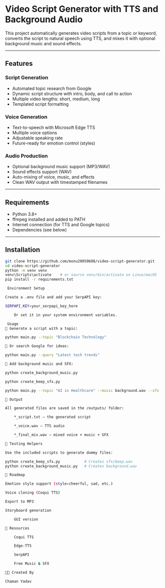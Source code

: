 #  Video Script Generator with TTS and Background Audio

This project automatically generates video scripts from a topic or keyword, converts the script to natural speech using TTS, and mixes it with optional background music and sound effects.

---

## Features

###  Script Generation
- Automated topic research from Google
- Dynamic script structure with intro, body, and call to action
- Multiple video lengths: short, medium, long
- Templated script formatting

###  Voice Generation
- Text-to-speech with Microsoft Edge TTS
- Multiple voice options
- Adjustable speaking rate
- Future-ready for emotion control (styles)

###  Audio Production
- Optional background music support (MP3/WAV)
- Sound effects support (WAV)
- Auto-mixing of voice, music, and effects
- Clean WAV output with timestamped filenames

---

##  Requirements

- Python 3.8+
- ffmpeg installed and added to PATH
- Internet connection (for TTS and Google topics)
- Dependencies (see below)

---

##  Installation

```bash
git clone https://github.com/monu20050608/video-script-generator.git
cd video-script-generator
python -m venv venv
venv\Scripts\activate    # or source venv/bin/activate on Linux/macOS
pip install -r requirements.txt

 Environment Setup

Create a .env file and add your SerpAPI key:

SERPAPI_KEY=your_serpapi_key_here

    Or set it in your system environment variables.

 Usage
🔸 Generate a script with a topic:

python main.py --topic "Blockchain Technology"

🔸 Or search Google for ideas:

python main.py --query "Latest tech trends"

🔸 Add background music and SFX:

python create_background_music.py

python create_beep_sfx.py

python main.py --topic "AI in Healthcare" --music background.wav --sfx sfx/beep.wav --sfx_position 3000

📂 Output

All generated files are saved in the /outputs/ folder:

    *_script.txt – the generated script

    *_voice.wav – TTS audio

    *_final_mix.wav – mixed voice + music + SFX

🧪 Testing Helpers

Use the included scripts to generate dummy files:

python create_beep_sfx.py           # Creates sfx/beep.wav
python create_background_music.py   # Creates background.wav

🎯 Roadmap

Emotion style support (style=cheerful, sad, etc.)

Voice cloning (Coqui TTS)

Export to MP3

Storyboard generation

    GUI version

🧠 Resources

    Coqui TTS

    Edge-TTS

    SerpAPI

    Free Music & SFX

👨‍💻 Created By

Chaman Yadav
